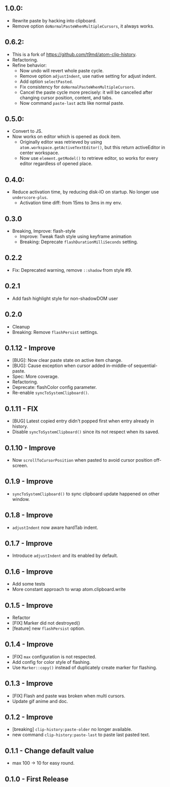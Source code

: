 ## 1.0.0:

* Rewrite paste by hacking into clipboard.
* Remove option `doNormalPasteWhenMultipleCursors`, it always works.

## 0.6.2:

* This is a fork of https://github.com/t9md/atom-clip-history.
* Refactoring.
* Refine behavior:
  * Now undo will revert whole paste cycle.
  * Remove option `adjustIndent`, use native setting for adjust indent.
  * Add option `selectPasted`.
  * Fix consistency for `doNormalPasteWhenMultipleCursors`.
  * Cancel the paste cycle more precisely: it will be cancelled after changing cursor position, content, and tabs.
  * Now command `paste-last` acts like normal paste.

## 0.5.0:

* Convert to JS.
* Now works on editor which is opened as dock item.
  * Originally editor was retrieved by using `atom.workspace.getActiveTextEditor()`, but this return activeEditor in
    center workspace.
  * Now use `element.getModel()` to retrieve editor, so works for every editor regardless of opened place.

## 0.4.0:

* Reduce activation time, by reducing disk-IO on startup. No longer use `underscore-plus`.
  * Activation time diff: from 15ms to 3ms in my env.

## 0.3.0

* Breaking, Improve: flash-style
  * Improve: Tweak flash style using keyframe animation
  * Breaking: Deprecate `flashDurationMilliSeconds` setting.

## 0.2.2

* Fix: Deprecated warning, remove `::shadow` from style #9.

## 0.2.1

* Add fash highlight style for non-shadowDOM user

## 0.2.0

* Cleanup
* Breaking: Remove `flashPersist` settings.

## 0.1.12 - Improve

* [BUG]: Now clear paste state on active item change.
* [BUG]: Cause exception when cursor added in-middle-of sequential-paste.
* Spec: More coverage.
* Refactoring.
* Deprecate: flashColor config parameter.
* Re-enable `syncToSystemClipboard()`.

## 0.1.11 - FIX

* [BUG] Latest copied entry didn't popped first when entry already in history.
* Disable `syncToSystemClipboard()` since its not respect when its saved.

## 0.1.10 - Improve

* Now `scrollToCursorPosition` when pasted to avoid cursor position off-screen.

## 0.1.9 - Improve

* `syncToSystemClipboard()` to sync clipboard update happened on other window.

## 0.1.8 - Improve

* `adjustIndent` now aware hardTab indent.

## 0.1.7 - Improve

* Introduce `adjustIndent` and its enabled by default.

## 0.1.6 - Improve

* Add some tests
* More constant approach to wrap atom.clipboard.write

## 0.1.5 - Improve

* Refactor
* [FIX] Marker did not destroyed()
* [feature] new `flashPersist` option.

## 0.1.4 - Improve

* [FIX] `max` configuration is not respected.
* Add config for color style of flashing.
* Use `Marker::copy()` instead of duplicately create marker for flashing.

## 0.1.3 - Improve

* [FIX] Flash and paste was broken when multi cursors.
* Update gif anime and doc.

## 0.1.2 - Improve

* [breaking] `clip-history:paste-older` no longer available.
* new command `clip-history:paste-last` to paste last pasted text.

## 0.1.1 - Change default value

* max 100 -> 10 for easy round.

## 0.1.0 - First Release

